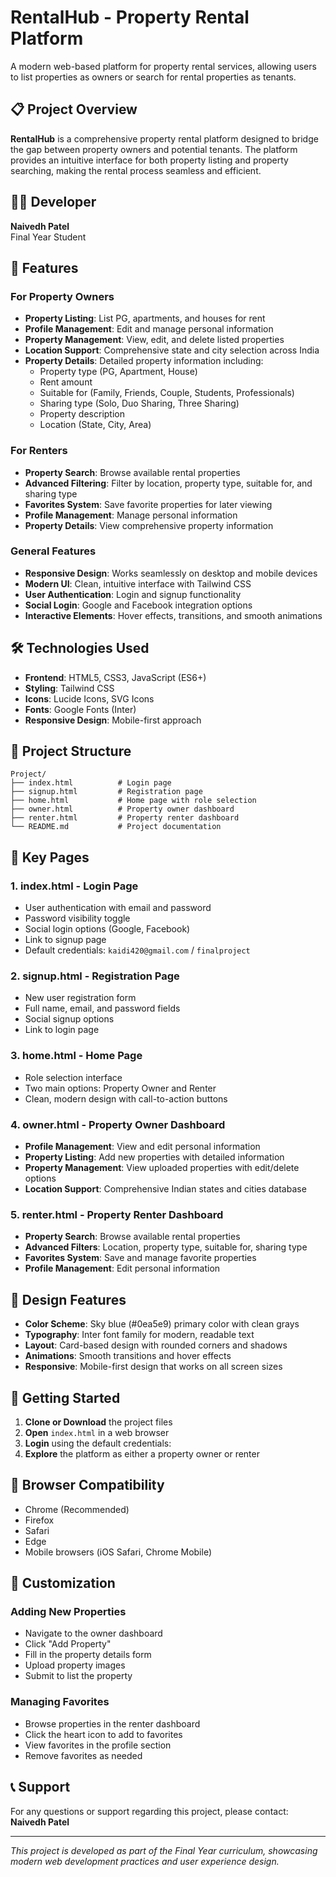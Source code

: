 # RentalHub - Property Rental Platform

A modern web-based platform for property rental services, allowing users to list properties as owners or search for rental properties as tenants.

## 📋 Project Overview

**RentalHub** is a comprehensive property rental platform designed to bridge the gap between property owners and potential tenants. The platform provides an intuitive interface for both property listing and property searching, making the rental process seamless and efficient.

## 👨‍💻 Developer

**Naivedh Patel**  
Final Year Student

## 🚀 Features

### For Property Owners
- **Property Listing**: List PG, apartments, and houses for rent
- **Profile Management**: Edit and manage personal information
- **Property Management**: View, edit, and delete listed properties
- **Location Support**: Comprehensive state and city selection across India
- **Property Details**: Detailed property information including:
  - Property type (PG, Apartment, House)
  - Rent amount
  - Suitable for (Family, Friends, Couple, Students, Professionals)
  - Sharing type (Solo, Duo Sharing, Three Sharing)
  - Property description
  - Location (State, City, Area)

### For Renters
- **Property Search**: Browse available rental properties
- **Advanced Filtering**: Filter by location, property type, suitable for, and sharing type
- **Favorites System**: Save favorite properties for later viewing
- **Profile Management**: Manage personal information
- **Property Details**: View comprehensive property information

### General Features
- **Responsive Design**: Works seamlessly on desktop and mobile devices
- **Modern UI**: Clean, intuitive interface with Tailwind CSS
- **User Authentication**: Login and signup functionality
- **Social Login**: Google and Facebook integration options
- **Interactive Elements**: Hover effects, transitions, and smooth animations

## 🛠️ Technologies Used

- **Frontend**: HTML5, CSS3, JavaScript (ES6+)
- **Styling**: Tailwind CSS
- **Icons**: Lucide Icons, SVG Icons
- **Fonts**: Google Fonts (Inter)
- **Responsive Design**: Mobile-first approach

## 📁 Project Structure

```
Project/
├── index.html          # Login page
├── signup.html         # Registration page
├── home.html           # Home page with role selection
├── owner.html          # Property owner dashboard
├── renter.html         # Property renter dashboard
└── README.md           # Project documentation
```

## 🎯 Key Pages

### 1. **index.html** - Login Page
- User authentication with email and password
- Password visibility toggle
- Social login options (Google, Facebook)
- Link to signup page
- Default credentials: `kaidi420@gmail.com` / `finalproject`

### 2. **signup.html** - Registration Page
- New user registration form
- Full name, email, and password fields
- Social signup options
- Link to login page

### 3. **home.html** - Home Page
- Role selection interface
- Two main options: Property Owner and Renter
- Clean, modern design with call-to-action buttons

### 4. **owner.html** - Property Owner Dashboard
- **Profile Management**: View and edit personal information
- **Property Listing**: Add new properties with detailed information
- **Property Management**: View uploaded properties with edit/delete options
- **Location Support**: Comprehensive Indian states and cities database

### 5. **renter.html** - Property Renter Dashboard
- **Property Search**: Browse available rental properties
- **Advanced Filters**: Location, property type, suitable for, sharing type
- **Favorites System**: Save and manage favorite properties
- **Profile Management**: Edit personal information

## 🎨 Design Features

- **Color Scheme**: Sky blue (#0ea5e9) primary color with clean grays
- **Typography**: Inter font family for modern, readable text
- **Layout**: Card-based design with rounded corners and shadows
- **Animations**: Smooth transitions and hover effects
- **Responsive**: Mobile-first design that works on all screen sizes

## 🚀 Getting Started

1. **Clone or Download** the project files
2. **Open** `index.html` in a web browser
3. **Login** using the default credentials:
4. **Explore** the platform as either a property owner or renter

## 📱 Browser Compatibility

- Chrome (Recommended)
- Firefox
- Safari
- Edge
- Mobile browsers (iOS Safari, Chrome Mobile)

## 🔧 Customization

### Adding New Properties
- Navigate to the owner dashboard
- Click "Add Property"
- Fill in the property details form
- Upload property images
- Submit to list the property

### Managing Favorites
- Browse properties in the renter dashboard
- Click the heart icon to add to favorites
- View favorites in the profile section
- Remove favorites as needed

## 📞 Support

For any questions or support regarding this project, please contact:
**Naivedh Patel**

---

*This project is developed as part of the Final Year curriculum, showcasing modern web development practices and user experience design.*
